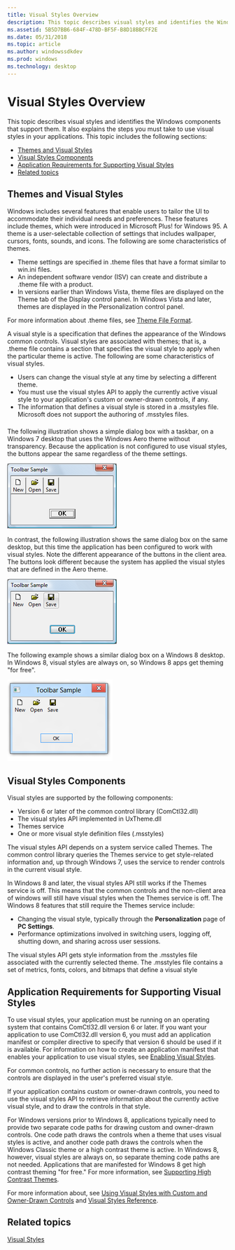 ```yaml
---
title: Visual Styles Overview
description: This topic describes visual styles and identifies the Windows components that support them. It also explains the steps you must take to use visual styles in your applications.
ms.assetid: 5B5D7BB6-684F-478D-BF5F-B8D18BBCFF2E
ms.date: 05/31/2018
ms.topic: article
ms.author: windowssdkdev
ms.prod: windows
ms.technology: desktop
---
```


# Visual Styles Overview

This topic describes visual styles and identifies the Windows components that support them. It also explains the steps you must take to use visual styles in your applications. This topic includes the following sections:

-   [Themes and Visual Styles](#themes-and-visual-styles)
-   [Visual Styles Components](#visual-styles-components)
-   [Application Requirements for Supporting Visual Styles](#application-requirements-for-supporting-visual-styles)
-   [Related topics](#related-topics)

## Themes and Visual Styles

Windows includes several features that enable users to tailor the UI to accommodate their individual needs and preferences. These features include themes, which were introduced in Microsoft Plus! for Windows 95. A theme is a user-selectable collection of settings that includes wallpaper, cursors, fonts, sounds, and icons. The following are some characteristics of themes.

-   Theme settings are specified in .theme files that have a format similar to win.ini files.
-   An independent software vendor (ISV) can create and distribute a .theme file with a product.
-   In versions earlier than Windows Vista, theme files are displayed on the Theme tab of the Display control panel. In Windows Vista and later, themes are displayed in the Personalization control panel.

For more information about .theme files, see [Theme File Format](themesfileformat-overview.md).

A visual style is a specification that defines the appearance of the Windows common controls. Visual styles are associated with themes; that is, a .theme file contains a section that specifies the visual style to apply when the particular theme is active. The following are some characteristics of visual styles.

-   Users can change the visual style at any time by selecting a different theme.
-   You must use the visual styles API to apply the currently active visual style to your application's custom or owner-drawn controls, if any.
-   The information that defines a visual style is stored in a .msstyles file. Microsoft does not support the authoring of .msstyles files.

### 

The following illustration shows a simple dialog box with a taskbar, on a Windows 7 desktop that uses the Windows Aero theme without transparency. Because the application is not configured to use visual styles, the buttons appear the same regardless of the theme settings.

![screen shot of a dialog box with buttons that do not use transparency](images/tb-wostyles.png)

In contrast, the following illustration shows the same dialog box on the same desktop, but this time the application has been configured to work with visual styles. Note the different appearance of the buttons in the client area. The buttons look different because the system has applied the visual styles that are defined in the Aero theme.

![screen shot of a dialog box with buttons that use transparency](images/tb-withstyles.png)

The following example shows a similar dialog box on a Windows 8 desktop. In Windows 8, visual styles are always on, so Windows 8 apps get theming "for free".

![screen shot of a simple dialog box on the windows 8 desktop](images/tb-win8.png)

## Visual Styles Components

Visual styles are supported by the following components:

-   Version 6 or later of the common control library (ComCtl32.dll)
-   The visual styles API implemented in UxTheme.dll
-   Themes service
-   One or more visual style definition files (.msstyles)

The visual styles API depends on a system service called Themes. The common control library queries the Themes service to get style-related information and, up through Windows 7, uses the service to render controls in the current visual style.

In Windows 8 and later, the visual styles API still works if the Themes service is off. This means that the common controls and the non-client area of windows will still have visual styles when the Themes service is off. The Windows 8 features that still require the Themes service include:

-   Changing the visual style, typically through the **Personalization** page of **PC Settings**.
-   Performance optimizations involved in switching users, logging off, shutting down, and sharing across user sessions.

The visual styles API gets style information from the .msstyles file associated with the currently selected theme. The .msstyles file contains a set of metrics, fonts, colors, and bitmaps that define a visual style

## Application Requirements for Supporting Visual Styles

To use visual styles, your application must be running on an operating system that contains ComCtl32.dll version 6 or later. If you want your application to use ComCtl32.dll version 6, you must add an application manifest or compiler directive to specify that version 6 should be used if it is available. For information on how to create an application manifest that enables your application to use visual styles, see [Enabling Visual Styles](cookbook-overview.md).

For common controls, no further action is necessary to ensure that the controls are displayed in the user's preferred visual style.

If your application contains custom or owner-drawn controls, you need to use the visual styles API to retrieve information about the currently active visual style, and to draw the controls in that style.

For Windows versions prior to Windows 8, applications typically need to provide two separate code paths for drawing custom and owner-drawn controls. One code path draws the controls when a theme that uses visual styles is active, and another code path draws the controls when the Windows Classic theme or a high contrast theme is active. In Windows 8, however, visual styles are always on, so separate theming code paths are not needed. Applications that are manifested for Windows 8 get high contrast theming "for free." For more information, see [Supporting High Contrast Themes](supporting-high-contrast-themes.md).

For more information about, see [Using Visual Styles with Custom and Owner-Drawn Controls](using-visual-styles.md) and [Visual Styles Reference](uxctl-ref.md).

## Related topics

<dl> <dt>

[Visual Styles](themes-overview.md)
</dt> </dl>

 

 




